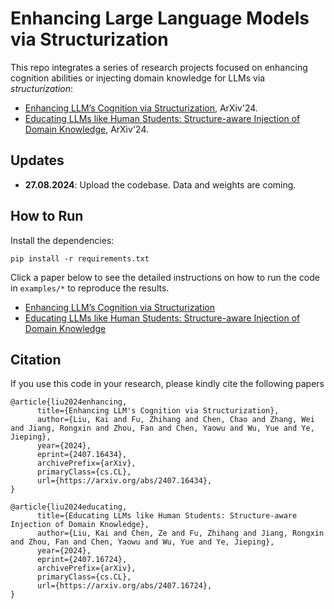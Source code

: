 # Enhancing Large Language Models via Structurization

This repo integrates a series of research projects focused on enhancing cognition abilities or injecting domain knowledge for LLMs via *structurization*:

* [Enhancing LLM’s Cognition via Structurization](https://arxiv.org/abs/2407.16434), ArXiv'24.
* [Educating LLMs like Human Students: Structure-aware Injection of Domain Knowledge](https://arxiv.org/abs/2407.16724), ArXiv'24.

## Updates

- **27.08.2024**: Upload the codebase. Data and weights are coming.


## How to Run
Install the dependencies:

```
pip install -r requirements.txt
```

Click a paper below to see the detailed instructions on how to run the code in `examples/*` to reproduce the results.

* [Enhancing LLM’s Cognition via Structurization](examples/StruXGPT/README.md)
* [Educating LLMs like Human Students: Structure-aware Injection of Domain Knowledge](examples/StructTuning/README.md)


## Citation
If you use this code in your research, please kindly cite the following papers

```
@article{liu2024enhancing,
      title={Enhancing LLM's Cognition via Structurization}, 
      author={Liu, Kai and Fu, Zhihang and Chen, Chao and Zhang, Wei and Jiang, Rongxin and Zhou, Fan and Chen, Yaowu and Wu, Yue and Ye, Jieping},
      year={2024},
      eprint={2407.16434},
      archivePrefix={arXiv},
      primaryClass={cs.CL},
      url={https://arxiv.org/abs/2407.16434}, 
}

@article{liu2024educating,
      title={Educating LLMs like Human Students: Structure-aware Injection of Domain Knowledge}, 
      author={Liu, Kai and Chen, Ze and Fu, Zhihang and Jiang, Rongxin and Zhou, Fan and Chen, Yaowu and Wu, Yue and Ye, Jieping},
      year={2024},
      eprint={2407.16724},
      archivePrefix={arXiv},
      primaryClass={cs.CL},
      url={https://arxiv.org/abs/2407.16724}, 
}
```
